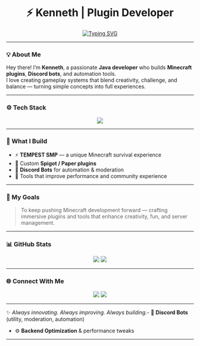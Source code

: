 
<h1 align="center">⚡ Kenneth | Plugin Developer</h1>

<!-- Animated Typing Effect -->
<p align="center">
  <a href="https://github.com/DenverCoder1/readme-typing-svg">
    <img src="https://readme-typing-svg.herokuapp.com?font=Fira+Code&pause=1000&color=A682FF&center=true&vCenter=true&width=450&lines=Minecraft+Plugin+Developer;Discord+Bot+Creator;Automation+Enthusiast;Creator+of+TEMPEST+SMP;Always+Learning+%26+Building!" alt="Typing SVG" />
  </a>
</p>

---

### 💡 About Me
Hey there! I’m **Kenneth**, a passionate **Java developer** who builds **Minecraft plugins**, **Discord bots**, and automation tools.  
I love creating gameplay systems that blend creativity, challenge, and balance — turning simple concepts into full experiences.  

---

### ⚙️ Tech Stack
<p align="center">
  <img src="https://skillicons.dev/icons?i=java,gradle,maven,idea,git,github,discord,bots,replit" />
</p>

---

### 🧱 What I Build
- ⚡ **TEMPEST SMP** — a unique Minecraft survival experience  
- 🧩 Custom **Spigot / Paper plugins**  
- 🤖 **Discord Bots** for automation & moderation  
- 🧠 Tools that improve performance and community experience  

---

### 🚀 My Goals
> To keep pushing Minecraft development forward — crafting immersive plugins and tools that enhance creativity, fun, and server management.

---

### 📊 GitHub Stats
<p align="center">
  <img src="https://github-readme-stats.vercel.app/api?username=Kenneth28483&show_icons=true&theme=tokyonight" />
  <img src="https://github-readme-streak-stats.herokuapp.com/?user=Kenneth28483&theme=tokyonight" />
</p>

---

### 🌐 Connect With Me
<p align="center">
  <a href="https://discord.gg/"><img src="https://img.shields.io/badge/Join%20My%20Discord-5865F2?style=for-the-badge&logo=discord&logoColor=white"/></a>
  <a href="https://github.com/Kenneth28483"><img src="https://img.shields.io/badge/GitHub-181717?style=for-the-badge&logo=github&logoColor=white"/></a>
</p>

---

✨ *Always innovating. Always improving. Always building.*- 🤖 **Discord Bots** (utility, moderation, automation)  
- ⚙️ **Backend Optimization** & performance tweaks  

---


